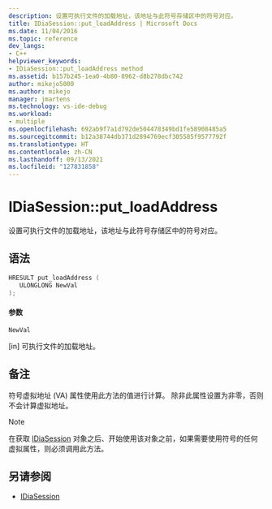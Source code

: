 ```yaml
---
description: 设置可执行文件的加载地址，该地址与此符号存储区中的符号对应。
title: IDiaSession::put_loadAddress | Microsoft Docs
ms.date: 11/04/2016
ms.topic: reference
dev_langs:
- C++
helpviewer_keywords:
- IDiaSession::put_loadAddress method
ms.assetid: b157b245-1ea0-4b80-8962-d8b278dbc742
author: mikejo5000
ms.author: mikejo
manager: jmartens
ms.technology: vs-ide-debug
ms.workload:
- multiple
ms.openlocfilehash: 692ab9f7a1d792de504478349bd1fe58908485a5
ms.sourcegitcommit: b12a38744db371d2894769ecf305585f9577792f
ms.translationtype: HT
ms.contentlocale: zh-CN
ms.lasthandoff: 09/13/2021
ms.locfileid: "127831858"
---
```

# <a name="idiasessionput_loadaddress"></a>IDiaSession::put_loadAddress
设置可执行文件的加载地址，该地址与此符号存储区中的符号对应。

## <a name="syntax"></a>语法

```C++
HRESULT put_loadAddress ( 
   ULONGLONG NewVal
);
```

#### <a name="parameters"></a>参数
 `NewVal`

[in] 可执行文件的加载地址。

## <a name="remarks"></a>备注
 符号虚拟地址 (VA) 属性使用此方法的值进行计算。 除非此属性设置为非零，否则不会计算虚拟地址。

> [!NOTE]
> 在获取 [IDiaSession](../../debugger/debug-interface-access/idiasession.md) 对象之后、开始使用该对象之前，如果需要使用符号的任何虚拟属性，则必须调用此方法。

## <a name="see-also"></a>另请参阅
- [IDiaSession](../../debugger/debug-interface-access/idiasession.md)

